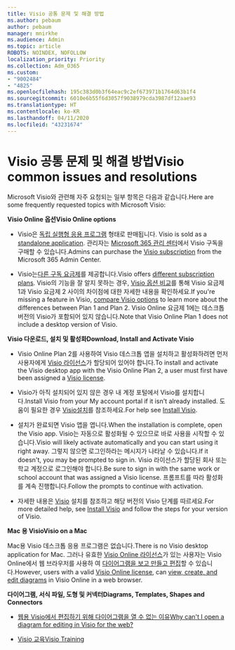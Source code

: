 ```yaml
---
title: Visio 공통 문제 및 해결 방법
ms.author: pebaum
author: pebaum
manager: mnirkhe
ms.audience: Admin
ms.topic: article
ROBOTS: NOINDEX, NOFOLLOW
localization_priority: Priority
ms.collection: Adm_O365
ms.custom:
- "9002484"
- "4825"
ms.openlocfilehash: 195c383d0b3f64eac9c2ef673971b1764d63b1f4
ms.sourcegitcommit: 6010e6b55f6d3057f9038979cda3987df12aae93
ms.translationtype: HT
ms.contentlocale: ko-KR
ms.lasthandoff: 04/11/2020
ms.locfileid: "43231674"
---
```

# <a name="visio-common-issues-and-resolutions"></a><span data-ttu-id="a2984-102">Visio 공통 문제 및 해결 방법</span><span class="sxs-lookup"><span data-stu-id="a2984-102">Visio common issues and resolutions</span></span>

<span data-ttu-id="a2984-103">Microsoft Visio와 관련해 자주 요청되는 일부 항목은 다음과 같습니다.</span><span class="sxs-lookup"><span data-stu-id="a2984-103">Here are some frequently requested topics with Microsoft Visio:</span></span>

<span data-ttu-id="a2984-104">**Visio Online 옵션**</span><span class="sxs-lookup"><span data-stu-id="a2984-104">**Visio Online options**</span></span>

- <span data-ttu-id="a2984-105">Visio은 [독립 실행형 응용 프로그램](https://products.office.com/visio/flowchart-software) 형태로 판매됩니다. </span><span class="sxs-lookup"><span data-stu-id="a2984-105">Visio is sold as a [standalone application](https://products.office.com/visio/flowchart-software).</span></span> <span data-ttu-id="a2984-106">관리자는 [Microsoft 365 관리 센터](https://docs.microsoft.com/alchemyinsights/purchase-visio-subscription)에서 Visio 구독을 구매할 수 있습니다.</span><span class="sxs-lookup"><span data-stu-id="a2984-106">Admins can purchase the [Visio subscription](https://docs.microsoft.com/alchemyinsights/purchase-visio-subscription) from the Microsoft 365 Admin Center.</span></span>

- <span data-ttu-id="a2984-107">Visio는[다른 구독 요금제](https://products.office.com/visio/microsoft-visio-plans-and-pricing-compare-visio-options)를 제공합니다.</span><span class="sxs-lookup"><span data-stu-id="a2984-107">Visio offers [different subscription plans](https://products.office.com/visio/microsoft-visio-plans-and-pricing-compare-visio-options).</span></span> <span data-ttu-id="a2984-108">Visio의 기능을 잘 알지 못하는 경우, [Visio 옵션 비교](https://products.office.com/visio/microsoft-visio-plans-and-pricing-compare-visio-options)를 통해 Visio 요금제 1과 Visio 요금제 2 사이의 차이점에 대한 자세한 내용을 확인하세요.</span><span class="sxs-lookup"><span data-stu-id="a2984-108">If you're missing a feature in Visio, [compare Visio options](https://products.office.com/visio/microsoft-visio-plans-and-pricing-compare-visio-options) to learn more about the differences between Plan 1 and Plan 2.</span></span>  <span data-ttu-id="a2984-109">Visio Online 요금제 1에는 데스크톱 버전의 Visio가 포함되어 있지 않습니다.</span><span class="sxs-lookup"><span data-stu-id="a2984-109">Note that Visio Online Plan 1 does not include a desktop version of Visio.</span></span>

<span data-ttu-id="a2984-110">**Visio 다운로드, 설치 및 활성화**</span><span class="sxs-lookup"><span data-stu-id="a2984-110">**Download, Install and Activate Visio**</span></span>

- <span data-ttu-id="a2984-111">Visio Online Plan 2를 사용하여 Visio 데스크톱 앱을 설치하고 활성화하려면 먼저 사용자에게 [Visio 라이선스](https://docs.microsoft.com/office365/admin/subscriptions-and-billing/assign-licenses-to-users)가 할당되어 있어야 합니다.</span><span class="sxs-lookup"><span data-stu-id="a2984-111">To install and activate the Visio desktop app with the Visio Online Plan 2, a user must first have been assigned a [Visio license](https://docs.microsoft.com/office365/admin/subscriptions-and-billing/assign-licenses-to-users).</span></span>

- <span data-ttu-id="a2984-112">Visio가 아직 설치되어 있지 않은 경우 내 계정 포털에서 Visio를 설치합니다.</span><span class="sxs-lookup"><span data-stu-id="a2984-112">Install Visio from your My account portal if it isn't already installed.</span></span> <span data-ttu-id="a2984-113">도움이 필요한 경우 [Visio설치](https://support.office.com/article/f98f21e3-aa02-4827-9167-ddab5b025710)를 참조하세요.</span><span class="sxs-lookup"><span data-stu-id="a2984-113">For help see [Install Visio](https://support.office.com/article/f98f21e3-aa02-4827-9167-ddab5b025710).</span></span>

- <span data-ttu-id="a2984-114">설치가 완료되면 Visio 앱을 엽니다.</span><span class="sxs-lookup"><span data-stu-id="a2984-114">When the installation is complete, open the Visio app.</span></span> <span data-ttu-id="a2984-115">Visio는 자동으로 활성화될 수 있으므로 바로 사용을 시작할 수 있습니다.</span><span class="sxs-lookup"><span data-stu-id="a2984-115">Visio will likely activate automatically and you can start using it right away.</span></span> <span data-ttu-id="a2984-116">그렇지 않으면 로그인하라는 메시지가 나타날 수 있습니다.</span><span class="sxs-lookup"><span data-stu-id="a2984-116">If it doesn't, you may be prompted to sign in.</span></span> <span data-ttu-id="a2984-117">Visio 라이선스가 할당된 회사 또는 학교 계정으로 로그인해야 합니다.</span><span class="sxs-lookup"><span data-stu-id="a2984-117">Be sure to sign in with the same work or school account that was assigned a Visio license.</span></span> <span data-ttu-id="a2984-118">프롬프트를 따라 활성화를 계속 진행합니다.</span><span class="sxs-lookup"><span data-stu-id="a2984-118">Follow the prompts to continue with activation.</span></span>

- <span data-ttu-id="a2984-119">자세한 내용은 [Visio](https://support.office.com/article/f98f21e3-aa02-4827-9167-ddab5b025710) 설치를 참조하고 해당 버전의 Visio 단계를 따르세요.</span><span class="sxs-lookup"><span data-stu-id="a2984-119">For more detailed help, see [Install Visio](https://support.office.com/article/f98f21e3-aa02-4827-9167-ddab5b025710) and follow the steps for your version of Visio.</span></span>

<span data-ttu-id="a2984-120">**Mac 용 Visio**</span><span class="sxs-lookup"><span data-stu-id="a2984-120">**Visio on a Mac**</span></span>

<span data-ttu-id="a2984-121">Mac용 Visio 데스크톱 응용 프로그램은 없습니다.</span><span class="sxs-lookup"><span data-stu-id="a2984-121">There is no Visio desktop application for Mac.</span></span> <span data-ttu-id="a2984-122">그러나 유효한 [Visio Online 라이선스](https://docs.microsoft.com/office365/admin/subscriptions-and-billing/assign-licenses-to-users)가 있는 사용자는 Visio Online에서 웹 브라우저를 사용하 여 [다이어그램을 보고 만들고 편집](https://support.office.com/article/06f04845-91b8-4e8f-881f-a43c970735fc)할 수 있습니다.</span><span class="sxs-lookup"><span data-stu-id="a2984-122">However, users with a valid [Visio Online license](https://docs.microsoft.com/office365/admin/subscriptions-and-billing/assign-licenses-to-users), can [view, create, and edit diagrams](https://support.office.com/article/06f04845-91b8-4e8f-881f-a43c970735fc) in Visio Online in a web browser.</span></span>

<span data-ttu-id="a2984-123">**다이어그램, 서식 파일, 도형 및 커넥터**</span><span class="sxs-lookup"><span data-stu-id="a2984-123">**Diagrams, Templates, Shapes and Connectors**</span></span>

- [<span data-ttu-id="a2984-124">웹용 Visio에서 편집하기 위해 다이어그램을 열 수 없는 이유</span><span class="sxs-lookup"><span data-stu-id="a2984-124">Why can't I open a diagram for editing in Visio for the web?</span></span>](https://support.microsoft.com/ko-KR/office/why-can-t-i-open-a-diagram-for-editing-in-visio-for-the-web-ea4a23d3-21d3-4878-945e-cf1be4140357)

- [<span data-ttu-id="a2984-125">Visio 교육</span><span class="sxs-lookup"><span data-stu-id="a2984-125">Visio Training</span></span>](https://support.office.com/article/visio-training-e058bcfa-1d90-4653-afc6-e84d54cf94a6)
